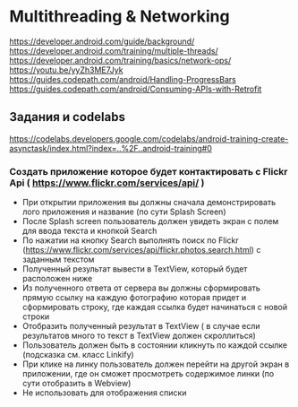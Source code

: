 # Multithreading & Networking


https://developer.android.com/guide/background/
https://developer.android.com/training/multiple-threads/
https://developer.android.com/training/basics/network-ops/
https://youtu.be/yyZh3ME7Jyk
https://guides.codepath.com/android/Handling-ProgressBars
https://guides.codepath.com/android/Consuming-APIs-with-Retrofit

## Задания и codelabs
https://codelabs.developers.google.com/codelabs/android-training-create-asynctask/index.html?index=..%2F..android-training#0

### Создать приложение которое будет контактировать с Flickr Api ( https://www.flickr.com/services/api/ )
* При открытии приложения вы должны сначала демонстрировать лого приложения и название (по сути Splash Screen)
* После Splash screen пользователь должен увидеть экран с полем для ввода текста и кнопкой Search
* По нажатии на кнопку Search выполнять поиск по Flickr (https://www.flickr.com/services/api/flickr.photos.search.html) с заданным текстом
* Полученный результат вывести в TextView, который будет расположен ниже
* Из полученного ответа от сервера вы должны сформировать прямую ссылку на каждую фотографию которая придет и сформировать строку, где каждая ссылка будет начинаться с новой строки
* Отобразить полученный результат в TextView ( в случае если результатов много то текст в TextView должен скроллиться)
* Пользователь должен быть в состоянии кликнуть по каждой ссылке (подсказка см. класс Linkify)
* При клике на линку пользователь должен перейти на другой экран в приложении, где он сможет просмотреть содержимое линки (по сути отобразить в Webview)
* Не использовать для отображения списки
